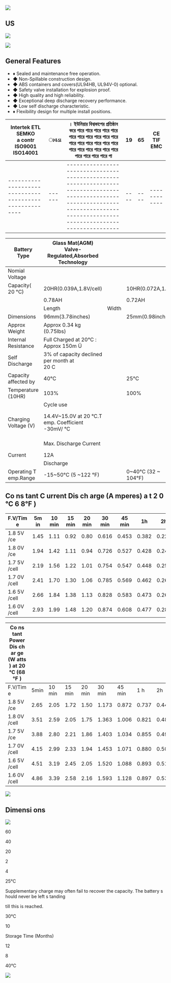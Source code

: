 ![](images/_page_0_Picture_0.jpeg)

## US

![](images/_page_0_Picture_2.jpeg)

![](images/_page_0_Picture_3.jpeg)

## General Features

- ♦ Sealed and maintenance free operation.
- ◆ Non-Spillable construction design.
- ◆ ABS containers and covers(UL94HB, UL94V-0) optional.
- ◆ Safety valve installation for explosion proof.
- ◆ High quality and high reliability.
- ◆ Exceptional deep discharge recovery performance.
- ◆ Low self discharge characteristic.
- ♦ Flexibility design for multiple install positions.

| Intertek ETL SEMKO<br>a contr<br>ISO9001<br>ISO14001 | ાવડા | । ইউনিয়ার বিশ্বকাপের প্রতিষ্ঠান করে পারে পারে পারে পারে পারে পারে পারে পারে পারে পারে পারে পারে পারে পারে পারে পারে পারে পারে পারে পারে পারে পারে পারে পারে পারে পারে পারে পা | 19 | 65 | CE TIF EMC |
|------------------------------------------------------|------|--------------------------------------------------------------------------------------------------------------------------------------------------------------------------------|----|----|------------|
|------------------------------------------------------|------|--------------------------------------------------------------------------------------------------------------------------------------------------------------------------------|----|----|------------|

| Battery Type          | Glass Mat(AGM)<br>Valve-Regulated,Absorbed<br>Technology |       |                     |                                                    |         |                   |  |  |  |  |  |
|-----------------------|----------------------------------------------------------|-------|---------------------|----------------------------------------------------|---------|-------------------|--|--|--|--|--|
| Nomial Voltage        |                                                          |       |                     | 12V                                                |         |                   |  |  |  |  |  |
| Capacity( 20 °C)      | 20HR(0.039A,1.8V/cell)                                   |       | 10HR(0.072A,1.80V)  | 5HR(0.131A,1.75V)                                  |         | 1HR(0.477A,1.60V) |  |  |  |  |  |
|                       | 0.78AH                                                   |       | 0.72AH              | 0.655AH                                            |         | 0.477AH           |  |  |  |  |  |
|                       | Length                                                   | Width |                     | Height                                             |         | Total Height      |  |  |  |  |  |
| Dimensions            | 96mm(3.78inches)                                         |       | 25mm(0.98inches)    | 62mm(2.44inches)                                   |         | 62mm(2.44inches)  |  |  |  |  |  |
| Approx Weight         | Approx 0.34 kg (0.75lbs)                                 |       |                     |                                                    |         |                   |  |  |  |  |  |
| Internal Resistance   | Full Charged at 20℃ : Approx 150m   Ü                    |       |                     |                                                    |         |                   |  |  |  |  |  |
| Self Discharge        | 3%  of capacity declined per month at<br>20 C            |       |                     |                                                    |         |                   |  |  |  |  |  |
| Capacity affected by  | 40°C                                                     |       | 25°C                | 0°C                                                |         | -15°C             |  |  |  |  |  |
| Temperature (10HR)    | 103%                                                     |       | 100%                | 86%                                                |         | 65%               |  |  |  |  |  |
|                       | Cycle use                                                |       |                     | Float use                                          |         |                   |  |  |  |  |  |
| Charging Voltage (V)  | 14.4V~15.0V at 20 °C.T emp. Coefficient -30mV/ °C        |       |                     | 13.5V~13.8V at 20 °C.Temp. Coefficient (-20mV/ °C) |         |                   |  |  |  |  |  |
|                       | Max. Discharge Current                                   |       |                     | Initial Charging Current                           |         |                   |  |  |  |  |  |
| Current               | 12A                                                      |       |                     | Less than 0.24A                                    |         |                   |  |  |  |  |  |
|                       | Discharge                                                |       |                     | Charging                                           | Storage |                   |  |  |  |  |  |
| Operating T emp.Range | -15~50°C (5 ~122 °F)                                     |       | 0~40°C (32 ~ 104°F) | -15~40°C (5~104°F)                                 |         |                   |  |  |  |  |  |

## Co ns tant C urrent Dis ch arge (A mperes) a t 2 0 °C 6 8°F )

| F.V/Tim e    | 5m in | 10 min | 15 min | 20 min | 30 min | 45 min | 1h    | 2h    | 3h    | 4h    | 5h    | 6h    | 8h    | 10h   | 20h   |
|--------------|-------|--------|--------|--------|--------|--------|-------|-------|-------|-------|-------|-------|-------|-------|-------|
| 1.8 5V /ce   | 1.45  | 1.11   | 0.92   | 0.80   | 0.616  | 0.453  | 0.382 | 0.228 | 0.179 | 0.145 | 0.119 | 0.104 | 0.084 | 0.070 | 0.038 |
| 1.8 0V /ce   | 1.94  | 1.42   | 1.11   | 0.94   | 0.726  | 0.527  | 0.428 | 0.249 | 0.192 | 0.155 | 0.127 | 0.111 | 0.089 | 0.072 | 0.039 |
| 1.7 5V /cell | 2.19  | 1.56   | 1.22   | 1.01   | 0.754  | 0.547  | 0.448 | 0.259 | 0.196 | 0.159 | 0.131 | 0.114 | 0.090 | 0.074 | 0.039 |
| 1.7 0V /cell | 2.41  | 1.70   | 1.30   | 1.06   | 0.785  | 0.569  | 0.462 | 0.265 | 0.201 | 0.163 | 0.134 | 0.117 | 0.092 | 0.076 | 0.040 |
| 1.6 5V /cell | 2.66  | 1.84   | 1.38   | 1.13   | 0.828  | 0.583  | 0.473 | 0.269 | 0.210 | 0.168 | 0.138 | 0.119 | 0.093 | 0.077 | 0.040 |
| 1.6 0V /cell | 2.93  | 1.99   | 1.48   | 1.20   | 0.874  | 0.608  | 0.477 | 0.280 | 0.216 | 0.174 | 0.142 | 0.122 | 0.094 | 0.078 | 0.041 |

| Co ns tant Power Dis ch ar ge (W atts ) at 20 ℃ (68 °F ) |      |        |        |        |        |        |       |       |       |       |       |       |       |       |       |
|----------------------------------------------------------|------|--------|--------|--------|--------|--------|-------|-------|-------|-------|-------|-------|-------|-------|-------|
| F.V/Tim e                                                | 5min | 10 min | 15 min | 20 min | 30 min | 45 min | 1 h   | 2h    | 3h    | 4h    | 5h    | 6h    | 8h    | 10h   | 20h   |
| 1.8 5V /ce                                               | 2.65 | 2.05   | 1.72   | 1.50   | 1.173  | 0.872  | 0.737 | 0.444 | 0.348 | 0.284 | 0.232 | 0.204 | 0.165 | 0.139 | 0.076 |
| 1.8 0V /cell                                             | 3.51 | 2.59   | 2.05   | 1.75   | 1.363  | 1.006  | 0.821 | 0.481 | 0.373 | 0.302 | 0.248 | 0.218 | 0.175 | 0.143 | 0.077 |
| 1.7 5V /ce                                               | 3.88 | 2.80   | 2.21   | 1.86   | 1.403  | 1.034  | 0.855 | 0.497 | 0.378 | 0.307 | 0.254 | 0.223 | 0.178 | 0.146 | 0.077 |
| 1.7 0V /cell                                             | 4.15 | 2.99   | 2.33   | 1.94   | 1.453  | 1.071  | 0.880 | 0.508 | 0.388 | 0.315 | 0.260 | 0.228 | 0.180 | 0.149 | 0.079 |
| 1.6 5V /cell                                             | 4.51 | 3.19   | 2.45   | 2.05   | 1.520  | 1.088  | 0.893 | 0.512 | 0.403 | 0.325 | 0.266 | 0.232 | 0.182 | 0.152 | 0.080 |
| 1.6 0V /cell                                             | 4.86 | 3.39   | 2.58   | 2.16   | 1.593  | 1.128  | 0.897 | 0.532 | 0.413 | 0.334 | 0.274 | 0.236 | 0.184 | 0.153 | 0.080 |

![](images/_page_0_Picture_18.jpeg)

## Dimensi ons

![](images/_page_1_Figure_1.jpeg)

60

40

20

2

4

25°C

Supplementary charge may often fail to recover the capacity.
The battery s hould never be left s tanding

till this is reached.

30℃

10

Storage Time (Months)

12

8

40°C

![](images/_page_1_Figure_2.jpeg)
